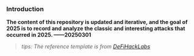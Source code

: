 

### Introduction

**The content of this repository is updated and iterative, and the goal of 2025 is to record and analyze the classic and interesting attacks that occurred in 2025. ——20250301**

> *tips: The reference template is from [DeFiHackLabs](https://github.com/SunWeb3Sec/DeFiHackLabs/blob/main/src/Poc-template.sol)*

